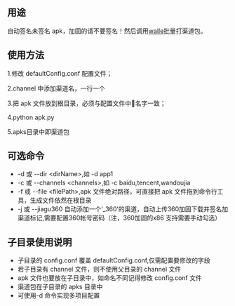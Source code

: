 ## 用途

自动签名未签名 apk，加固的请不要签名！然后调用[walle](https://github.com/Meituan-Dianping/walle)批量打渠道包。

## 使用方法
1.修改 defaultConfig.conf 配置文件；

2.channel 中添加渠道名，一行一个

3.把 apk 文件放到根目录，必须与配置文件中名字一致；

4.python apk.py

5.apks目录中即渠道包

## 可选命令

- -d 或 --dir \<dirName>,如 -d app1
- -c 或 --channels \<channels>,如 -c baidu,tencent,wandoujia
- -f 或 --file \<filePath>,apk 文件绝对路径，可直接把 apk 文件拖到命令行工具，生成文件依然在根目录
- -j 或 --jiagu360  自动添加一个‘_360’的渠道，自动上传360加固下载并签名加渠道标记,需要配置360帐号密码（注，360加固的x86 支持需要手动勾选）

## 子目录使用说明
- 子目录的 config.conf 覆盖 defaultConfig.conf,仅需配置要修改的字段
- 若子目录有 channel 文件，则不使用父目录的 channel 文件
- apk 文件也要放在子目录中，如命名不同记得修改 config.conf 文件
- 渠道包在子目录的 apks 目录中
- 可使用-d 命令实现多项目配置